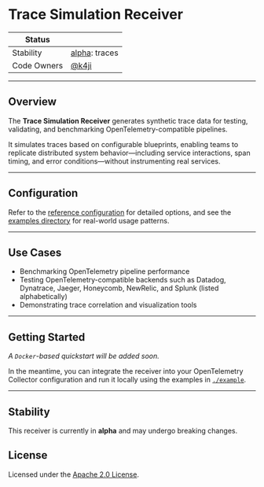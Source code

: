 # Trace Simulation Receiver

<!-- status autogenerated section -->

| Status      |                                      |
|-------------|--------------------------------------|
| Stability   | [alpha]: traces                      |
| Code Owners | [@k4ji](https://www.github.com/k4ji) |

[alpha]: https://github.com/open-telemetry/opentelemetry-collector/blob/main/docs/component-stability.md#alpha

---

## Overview

The **Trace Simulation Receiver** generates synthetic trace data for testing, validating, and benchmarking
OpenTelemetry-compatible pipelines.

It simulates traces based on configurable blueprints, enabling teams to replicate distributed system behavior—including
service interactions, span timing, and error conditions—without instrumenting real services.

--- 

## Configuration

Refer to the [reference configuration](./reference.yaml) for detailed options, and see
the [examples directory](./example) for real-world usage patterns.

---

## Use Cases

- Benchmarking OpenTelemetry pipeline performance
- Testing OpenTelemetry-compatible backends such as Datadog, Dynatrace, Jaeger, Honeycomb, NewRelic, and Splunk (listed alphabetically) 
- Demonstrating trace correlation and visualization tools

---

## Getting Started

_A `Docker`-based quickstart will be added soon._

In the meantime, you can integrate the receiver into your OpenTelemetry Collector configuration and run it locally using the examples in [`./example`](./example).

---

## Stability

This receiver is currently in **alpha** and may undergo breaking changes.

## License

Licensed under the [Apache 2.0 License](./LICENSE).